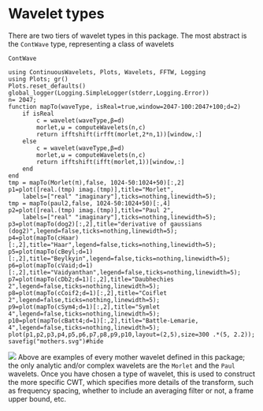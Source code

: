 # Wavelet types
There are two tiers of wavelet types in this package. The most abstract is the
`ContWave` type, representing a class of wavelets
```@docs
ContWave
```

```@setup basicEx
using ContinuousWavelets, Plots, Wavelets, FFTW, Logging
using Plots; gr()
Plots.reset_defaults()
global_logger(Logging.SimpleLogger(stderr,Logging.Error))
n= 2047;
function mapTo(waveType, isReal=true,window=2047-100:2047+100;d=2)
	if isReal
		c = wavelet(waveType,β=d)
		morlet,ω = computeWavelets(n,c)
		return ifftshift(irfft(morlet,2*n,1))[window,:]
	else
		c = wavelet(waveType,β=d)
		morlet,ω = computeWavelets(n,c)
		return ifftshift(ifft(morlet,1))[window,:]
	end
end
tmp = mapTo(Morlet(π),false, 1024-50:1024+50)[:,2]
p1=plot([real.(tmp) imag.(tmp)],title="Morlet",
	labels=["real" "imaginary"],ticks=nothing,linewidth=5);
tmp = mapTo(paul2,false, 1024-50:1024+50)[:,4]
p2=plot([real.(tmp) imag.(tmp)],title="Paul 2",
	labels=["real" "imaginary"],ticks=nothing,linewidth=5);
p3=plot(mapTo(dog2)[:,2],title="derivative of gaussians (dog2)",legend=false,ticks=nothing,linewidth=5);
p4=plot(mapTo(cHaar)[:,2],title="Haar",legend=false,ticks=nothing,linewidth=5);
p5=plot(mapTo(cBeyl;d=1)[:,2],title="Beylkyin",legend=false,ticks=nothing,linewidth=5);
p6=plot(mapTo(cVaid;d=1)[:,2],title="Vaidyanthan",legend=false,ticks=nothing,linewidth=5);
p7=plot(mapTo(cDb2;d=1)[:,2],title="Daubhechies 2",legend=false,ticks=nothing,linewidth=5);
p8=plot(mapTo(cCoif2;d=1)[:,2],title="Coiflet 2",legend=false,ticks=nothing,linewidth=5);
p9=plot(mapTo(cSym4;d=1)[:,2],title="Symlet 4",legend=false,ticks=nothing,linewidth=5);
p10=plot(mapTo(cBatt4;d=1)[:,2],title="Battle-Lemarie, 4",legend=false,ticks=nothing,linewidth=5);
plot(p1,p2,p3,p4,p5,p6,p7,p8,p9,p10,layout=(2,5),size=300 .*(5, 2.2));
savefig("mothers.svg")#hide
```
![](mothers.svg)
Above are examples of every mother wavelet defined in this package; the only
analytic and/or complex wavelets are the `Morlet` and the `Paul` wavelets. Once
you have chosen a type of wavelet, this is used to construct the more specific
CWT, which specifies more details of the transform, such as frequency spacing,
whether to include an averaging filter or not, a frame upper bound, etc.
